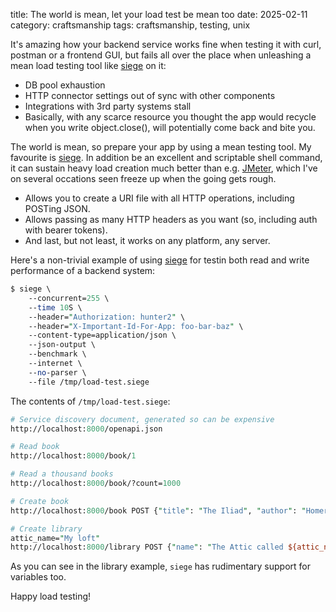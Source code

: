 title: The world is mean, let your load test be mean too
date: 2025-02-11
category: craftsmanship
tags: craftsmanship, testing, unix

It's amazing how your backend service works fine when testing it with
curl, postman or a frontend GUI, but fails all over the place when
unleashing a mean load testing tool like
[siege](https://www.joedog.org/siege-manual/) on it:

- DB pool exhaustion
- HTTP connector settings out of sync with other components
- Integrations with 3rd party systems stall
- Basically, with any scarce resource you thought the app would
  recycle when you write object.close(), will potentially come back
  and bite you.

The world is mean, so prepare your app by using a mean testing
tool. My favourite is
[siege](https://www.joedog.org/siege-manual/). In addition be an
excellent and scriptable shell command, it can sustain heavy load
creation much better than e.g. [JMeter](https://jmeter.apache.org/),
which I've on several occations seen freeze up when the going gets
rough.

- Allows you to create a URI file with all HTTP operations, including
  POSTing JSON.
- Allows passing as many HTTP headers as you want (so, including auth
  with bearer tokens).
- And last, but not least, it works on any platform, any server.

Here's a non-trivial example of using
[siege](https://www.joedog.org/siege-manual/) for testin both read and
write performance of a backend system:

```perl
$ siege \
    --concurrent=255 \
    --time 10S \
    --header="Authorization: hunter2" \
    --header="X-Important-Id-For-App: foo-bar-baz" \
    --content-type=application/json \
    --json-output \
    --benchmark \
    --internet \
    --no-parser \
    --file /tmp/load-test.siege
```

The contents of `/tmp/load-test.siege`:
```perl
# Service discovery document, generated so can be expensive
http://localhost:8000/openapi.json

# Read book
http://localhost:8000/book/1

# Read a thousand books
http://localhost:8000/book/?count=1000

# Create book
http://localhost:8000/book POST {"title": "The Iliad", "author": "Homer"}

# Create library
attic_name="My loft"
http://localhost:8000/library POST {"name": "The Attic called ${attic_name}"}
```

As you can see in the library example, `siege` has rudimentary support
for variables too.

Happy load testing!

